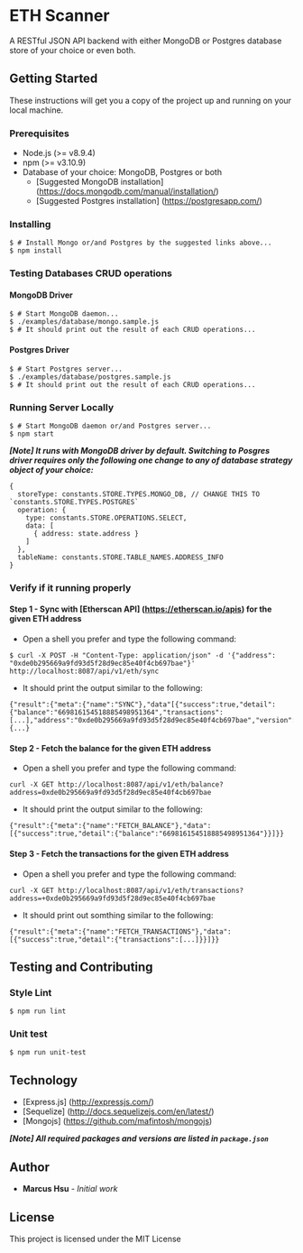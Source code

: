 # ETH Scanner

A RESTful JSON API backend with either MongoDB or Postgres database store of your choice or even both.

## Getting Started

These instructions will get you a copy of the project up and running on your local machine.

### Prerequisites

- Node.js (>= v8.9.4)
- npm (>= v3.10.9)
- Database of your choice: MongoDB, Postgres or both
	- [Suggested MongoDB installation] (https://docs.mongodb.com/manual/installation/)
	- [Suggested Postgres installation] (https://postgresapp.com/)

### Installing

```
$ # Install Mongo or/and Postgres by the suggested links above...
$ npm install
```

### Testing Databases CRUD operations

#### MongoDB Driver

```
$ # Start MongoDB daemon...
$ ./examples/database/mongo.sample.js
$ # It should print out the result of each CRUD operations...
```

#### Postgres Driver

```
$ # Start Postgres server...
$ ./examples/database/postgres.sample.js
$ # It should print out the result of each CRUD operations...
```

### Running Server Locally

```
$ # Start MongoDB daemon or/and Postgres server...
$ npm start
```

***[Note] It runs with MongoDB driver by default. Switching to Posgres driver requires only the following one change to any of database strategy object of your choice:***

```
{
  storeType: constants.STORE.TYPES.MONGO_DB, // CHANGE THIS TO `constants.STORE.TYPES.POSTGRES`
  operation: {
    type: constants.STORE.OPERATIONS.SELECT,
    data: [
      { address: state.address }
    ]
  },
  tableName: constants.STORE.TABLE_NAMES.ADDRESS_INFO
}
```

### Verify if it running properly

#### Step 1 - Sync with [Etherscan API] (https://etherscan.io/apis) for the given ETH address

- Open a shell you prefer and type the following command:

```
$ curl -X POST -H "Content-Type: application/json" -d '{"address": "0xde0b295669a9fd93d5f28d9ec85e40f4cb697bae"}' http://localhost:8087/api/v1/eth/sync

```

- It should print the output similar to the following:

```
{"result":{"meta":{"name":"SYNC"},"data"[{"success":true,"detail":{"balance":"669816154518885498951364","transactions":[...],"address":"0xde0b295669a9fd93d5f28d9ec85e40f4cb697bae","version":"1","systemData":{...}
```

#### Step 2 - Fetch the balance for the given ETH address

- Open a shell you prefer and type the following command:

```
curl -X GET http://localhost:8087/api/v1/eth/balance?address=0xde0b295669a9fd93d5f28d9ec85e40f4cb697bae

```

- It should print the output similar to the following:

```
{"result":{"meta":{"name":"FETCH_BALANCE"},"data":[{"success":true,"detail":{"balance":"669816154518885498951364"}}]}}
```

#### Step 3 - Fetch the transactions for the given ETH address

- Open a shell you prefer and type the following command:

```
curl -X GET http://localhost:8087/api/v1/eth/transactions?address=+0xde0b295669a9fd93d5f28d9ec85e40f4cb697bae

```

- It should print out somthing similar to the following:

```
{"result":{"meta":{"name":"FETCH_TRANSACTIONS"},"data":[{"success":true,"detail":{"transactions":[...]}}]}}
```

## Testing and Contributing

### Style Lint

```
$ npm run lint
```

### Unit test

```
$ npm run unit-test
```


## Technology

* [Express.js] (http://expressjs.com/)
* [Sequelize] (http://docs.sequelizejs.com/en/latest/)
* [Mongojs] (https://github.com/mafintosh/mongojs)

***[Note] All required packages and versions are listed in `package.json`***

## Author

* **Marcus Hsu** - *Initial work*

## License

This project is licensed under the MIT License
